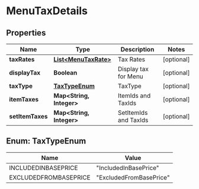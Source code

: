 
# MenuTaxDetails

## Properties
Name | Type | Description | Notes
------------ | ------------- | ------------- | -------------
**taxRates** | [**List&lt;MenuTaxRate&gt;**](MenuTaxRate.md) | Tax Rates |  [optional]
**displayTax** | **Boolean** | Display tax for Menu |  [optional]
**taxType** | [**TaxTypeEnum**](#TaxTypeEnum) | TaxType |  [optional]
**itemTaxes** | **Map&lt;String, Integer&gt;** | ItemIds and TaxIds |  [optional]
**setItemTaxes** | **Map&lt;String, Integer&gt;** | SetItemIds and TaxIds |  [optional]


<a name="TaxTypeEnum"></a>
## Enum: TaxTypeEnum
Name | Value
---- | -----
INCLUDEDINBASEPRICE | &quot;IncludedInBasePrice&quot;
EXCLUDEDFROMBASEPRICE | &quot;ExcludedFromBasePrice&quot;



